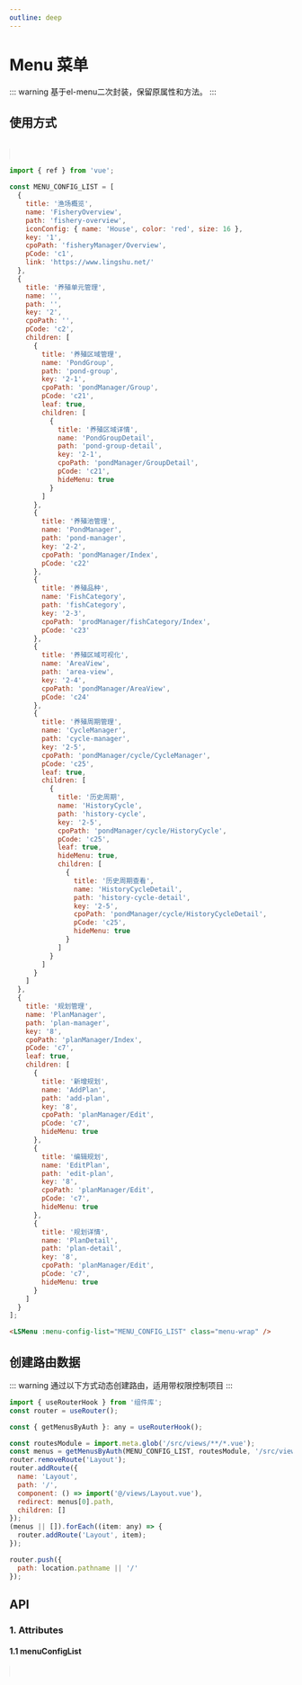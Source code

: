 ```yaml
---
outline: deep
---
```


# Menu 菜单

::: warning 基于el-menu二次封装，保留原属性和方法。
:::

## 使用方式

<br />

<LSMenu :menu-config-list="MENU_CONFIG_LIST" class="menu-wrap" />

```js
import { ref } from 'vue';

const MENU_CONFIG_LIST = [
  {
    title: '渔场概览',
    name: 'FisheryOverview',
    path: 'fishery-overview',
    iconConfig: { name: 'House', color: 'red', size: 16 },
    key: '1',
    cpoPath: 'fisheryManager/Overview',
    pCode: 'c1',
    link: 'https://www.lingshu.net/'
  },
  {
    title: '养殖单元管理',
    name: '',
    path: '',
    key: '2',
    cpoPath: '',
    pCode: 'c2',
    children: [
      {
        title: '养殖区域管理',
        name: 'PondGroup',
        path: 'pond-group',
        key: '2-1',
        cpoPath: 'pondManager/Group',
        pCode: 'c21',
        leaf: true,
        children: [
          {
            title: '养殖区域详情',
            name: 'PondGroupDetail',
            path: 'pond-group-detail',
            key: '2-1',
            cpoPath: 'pondManager/GroupDetail',
            pCode: 'c21',
            hideMenu: true
          }
        ]
      },
      {
        title: '养殖池管理',
        name: 'PondManager',
        path: 'pond-manager',
        key: '2-2',
        cpoPath: 'pondManager/Index',
        pCode: 'c22'
      },
      {
        title: '养殖品种',
        name: 'FishCategory',
        path: 'fishCategory',
        key: '2-3',
        cpoPath: 'prodManager/fishCategory/Index',
        pCode: 'c23'
      },
      {
        title: '养殖区域可视化',
        name: 'AreaView',
        path: 'area-view',
        key: '2-4',
        cpoPath: 'pondManager/AreaView',
        pCode: 'c24'
      },
      {
        title: '养殖周期管理',
        name: 'CycleManager',
        path: 'cycle-manager',
        key: '2-5',
        cpoPath: 'pondManager/cycle/CycleManager',
        pCode: 'c25',
        leaf: true,
        children: [
          {
            title: '历史周期',
            name: 'HistoryCycle',
            path: 'history-cycle',
            key: '2-5',
            cpoPath: 'pondManager/cycle/HistoryCycle',
            pCode: 'c25',
            leaf: true,
            hideMenu: true,
            children: [
              {
                title: '历史周期查看',
                name: 'HistoryCycleDetail',
                path: 'history-cycle-detail',
                key: '2-5',
                cpoPath: 'pondManager/cycle/HistoryCycleDetail',
                pCode: 'c25',
                hideMenu: true
              }
            ]
          }
        ]
      }
    ]
  },
  {
    title: '规划管理',
    name: 'PlanManager',
    path: 'plan-manager',
    key: '8',
    cpoPath: 'planManager/Index',
    pCode: 'c7',
    leaf: true,
    children: [
      {
        title: '新增规划',
        name: 'AddPlan',
        path: 'add-plan',
        key: '8',
        cpoPath: 'planManager/Edit',
        pCode: 'c7',
        hideMenu: true
      },
      {
        title: '编辑规划',
        name: 'EditPlan',
        path: 'edit-plan',
        key: '8',
        cpoPath: 'planManager/Edit',
        pCode: 'c7',
        hideMenu: true
      },
      {
        title: '规划详情',
        name: 'PlanDetail',
        path: 'plan-detail',
        key: '8',
        cpoPath: 'planManager/Edit',
        pCode: 'c7',
        hideMenu: true
      }
    ]
  }
];
```

```html
<LSMenu :menu-config-list="MENU_CONFIG_LIST" class="menu-wrap" />
```

## 创建路由数据

::: warning 通过以下方式动态创建路由，适用带权限控制项目
:::

```js
import { useRouterHook } from '组件库';
const router = useRouter();

const { getMenusByAuth }: any = useRouterHook();

const routesModule = import.meta.glob('/src/views/**/*.vue');
const menus = getMenusByAuth(MENU_CONFIG_LIST, routesModule, '/src/views');
router.removeRoute('Layout');
router.addRoute({
  name: 'Layout',
  path: '/',
  component: () => import('@/views/Layout.vue'),
  redirect: menus[0].path,
  children: []
});
(menus || []).forEach((item: any) => {
  router.addRoute('Layout', item);
});

router.push({
  path: location.pathname || '/'
});
```

## API

### 1. Attributes

<ApiIntro :tableColumn="tableColumn" :tableData="tableData" />

#### 1.1 menuConfigList

<ApiIntro :tableColumn="tableColumn" :tableData="tableData2" />

<script setup>
import { ref } from 'vue';
import { tableColumn } from './constant';

const MENU_CONFIG_LIST = [
  {
    title: '渔场概览',
    name: 'FisheryOverview',
    path: 'fishery-overview',
    iconConfig: { name: 'House', color: 'red', size: 16 },
    key: '1',
    cpoPath: 'fisheryManager/Overview',
    pCode: 'c1',
    link: 'https://www.lingshu.net/'
  },
  {
    title: '养殖单元管理',
    name: '',
    path: '',
    key: '2',
    cpoPath: '',
    pCode: 'c2',
    children: [
      {
        title: '养殖区域管理',
        name: 'PondGroup',
        path: 'pond-group',
        key: '2-1',
        cpoPath: 'pondManager/Group',
        pCode: 'c21',
        leaf: true,
        children: [
          {
            title: '养殖区域详情',
            name: 'PondGroupDetail',
            path: 'pond-group-detail',
            key: '2-1',
            cpoPath: 'pondManager/GroupDetail',
            pCode: 'c21',
            hideMenu: true
          }
        ]
      },
      {
        title: '养殖池管理',
        name: 'PondManager',
        path: 'pond-manager',
        key: '2-2',
        cpoPath: 'pondManager/Index',
        pCode: 'c22'
      },
      {
        title: '养殖品种',
        name: 'FishCategory',
        path: 'fishCategory',
        key: '2-3',
        cpoPath: 'prodManager/fishCategory/Index',
        pCode: 'c23'
      },
      {
        title: '养殖区域可视化',
        name: 'AreaView',
        path: 'area-view',
        key: '2-4',
        cpoPath: 'pondManager/AreaView',
        pCode: 'c24'
      },
      {
        title: '养殖周期管理',
        name: 'CycleManager',
        path: 'cycle-manager',
        key: '2-5',
        cpoPath: 'pondManager/cycle/CycleManager',
        pCode: 'c25',
        leaf: true,
        children: [
          {
            title: '历史周期',
            name: 'HistoryCycle',
            path: 'history-cycle',
            key: '2-5',
            cpoPath: 'pondManager/cycle/HistoryCycle',
            pCode: 'c25',
            leaf: true,
            hideMenu: true,
            children: [
              {
                title: '历史周期查看',
                name: 'HistoryCycleDetail',
                path: 'history-cycle-detail',
                key: '2-5',
                cpoPath: 'pondManager/cycle/HistoryCycleDetail',
                pCode: 'c25',
                hideMenu: true
              }
            ]
          }
        ]
      }
    ]
  },
  {
    title: '规划管理',
    name: 'PlanManager',
    path: 'plan-manager',
    key: '8',
    cpoPath: 'planManager/Index',
    pCode: 'c7',
    leaf: true,
    children: [
      {
        title: '新增规划',
        name: 'AddPlan',
        path: 'add-plan',
        key: '8',
        cpoPath: 'planManager/Edit',
        pCode: 'c7',
        hideMenu: true
      },
      {
        title: '编辑规划',
        name: 'EditPlan',
        path: 'edit-plan',
        key: '8',
        cpoPath: 'planManager/Edit',
        pCode: 'c7',
        hideMenu: true
      },
      {
        title: '规划详情',
        name: 'PlanDetail',
        path: 'plan-detail',
        key: '8',
        cpoPath: 'planManager/Edit',
        pCode: 'c7',
        hideMenu: true
      }
    ]
  }
];

const tableData = ref([
  {
    name: 'menuConfigList',
    desc: '菜单配置列表',
    type: 'array',
    value: '-'
  },
  {
    name: 'needPermission',
    desc: '是否需要权限',
    type: 'boolean',
    value: false
  },
  {
    name: 'permissionList',
    desc: '权限列表，内部存放code码，当needPermission为true时生效',
    type: 'array',
    value: '-'
  }
])

const tableData2 = ref([
  {
    name: 'title',
    desc: '菜单名称',
    type: 'string',
    value: '-'
  },
  {
    name: 'name',
    desc: '菜单路由name',
    type: 'string',
    value: '-'
  },
  {
    name: 'path',
    desc: '菜单路由path',
    type: 'string',
    value: '-'
  },
  {
    name: 'iconConfig',
    desc: '菜单名称前面的图标配置，具体配置参考LSIcon',
    type: 'json',
    value: '-'
  },
  {
    name: 'key',
    desc: '菜单key, 参考el-menu',
    type: 'string',
    value: '-'
  },
  {
    name: 'cpoPath',
    desc: 'view层组件对应路径',
    type: 'string',
    value: '-'
  },
  {
    name:'pCode',
    desc: '权限code',
    type: 'string',
    value: '-'
  },
  {
    name: 'link',
    desc: '外链地址，配置之后就不在走路由跳转',
    type: 'string',
    value: '-'
  },
  {
    name: 'leaf',
    desc: '是否为叶子菜单，如果是叶子菜单，那么改菜单下的children菜单配置不显示',
    type: 'boolean',
    value: 'false'
  },
  {
    name: 'hideMenu',
    desc: '是否隐藏该菜单',
    type: 'boolean',
    value: 'false'
  },
  {
    name: 'children',
    desc: '子菜单配置',
    type: 'array',
    value: '-'
  },
])
</script>

<style lang="scss" scoped>
.menu-wrap {
  border: 1px solid #eee;
  width: 200px;
  padding: 0;
  :deep() ul {
    padding: 0;
    margin: 0;
  }
  :deep() li {
    margin: 0;
  }
}
</style>
